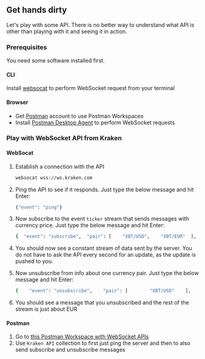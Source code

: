 ## Get hands dirty

Let's play with some API. There is no better way to understand what API is other than playing with it and seeing it in action.

### Prerequisites

You need some software installed first.

#### CLI

Install [websocat](https://github.com/vi/websocat#installation) to perform WebSocket request from your terminal

#### Browser

- Get [Postman](https://www.postman.com/) account to use Postman Workspaces
- Install [Postman Desktop Agent](https://www.postman.com/downloads/postman-agent/) to perform WebSocket requests

### Play with WebSocket API from Kraken

#### WebSocat

1. Establish a connection with the API
    ```bash
    websocat wss://ws.kraken.com
    ```
2. Ping the API to see if it responds. Just type the below message and hit Enter:
    ```bash
    {"event": "ping"}
    ```
3. Now subscribe to the event `ticker` stream that sends messages with currency price. Just type the below message and hit Enter:
    ```bash
    {  "event": "subscribe",  "pair": [    "XBT/USD",    "XBT/EUR"  ],  "subscription": {    "name": "ticker"  }}
    ```
4. You should now see a constant stream of data sent by the server. You do not have to ask the API every second for an update, as the update is pushed to you.

5. Now unsubscribe from info about one currency pair. Just type the below message and hit Enter:
    ```bash
    {    "event": "unsubscribe",    "pair": [        "XBT/USD"    ],    "subscription": {        "name": "ticker"    }}
    ```
6. You should see a message that you unsubscribed and the rest of the stream is just about EUR

#### Postman

1. Go to [this Postman Workspace with WebSocket APIs](https://www.postman.com/derberg/workspace/websocket-apis-mix)
2. Use `Kraken API` collection to first just ping the server and then to also send subscribe and unsubscribe messages